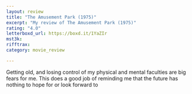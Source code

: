 ```yaml
---
layout: review
title: "The Amusement Park (1975)"
excerpt: "My review of The Amusement Park (1975)"
rating: "4.0"
letterboxd_url: https://boxd.it/1YaZIr
mst3k: 
rifftrax: 
category: movie_review

---
```


Getting old, and losing control of my physical and mental faculties are big fears for me. This does a good job of reminding me that the future has nothing to hope for or look forward to